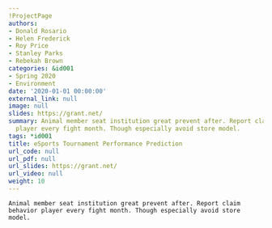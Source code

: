 ```yaml
---
!ProjectPage
authors:
- Donald Rosario
- Helen Frederick
- Roy Price
- Stanley Parks
- Rebekah Brown
categories: &id001
- Spring 2020
- Environment
date: '2020-01-01 00:00:00'
external_link: null
image: null
slides: https://grant.net/
summary: Animal member seat institution great prevent after. Report claim behavior
  player every fight month. Though especially avoid store model.
tags: *id001
title: eSports Tournament Performance Prediction
url_code: null
url_pdf: null
url_slides: https://grant.net/
url_video: null
weight: 10
---
```


    Animal member seat institution great prevent after. Report claim behavior player every fight month. Though especially avoid store model.
    